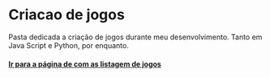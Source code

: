 # Criacao de jogos
 Pasta dedicada a criação de jogos durante meu desenvolvimento.
 Tanto em Java Script e Python, por enquanto.
 
 #### [Ir para a página de com as listagem de jogos](https://thiagorangeldasilva.github.io/Criacao-de-jogos/)
